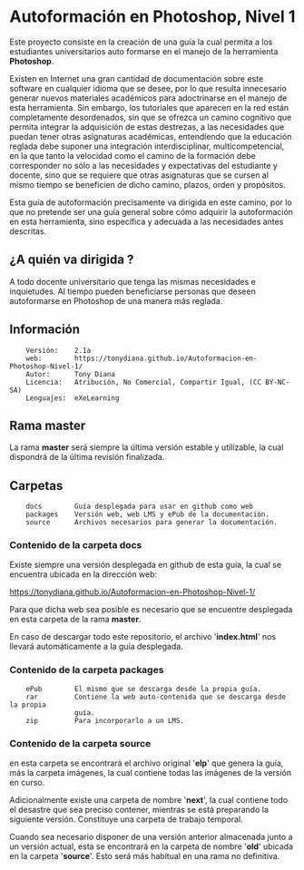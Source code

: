 # Autoformación en Photoshop, Nivel 1

Este proyecto consiste en la creación de una guía la cual permita a los estudiantes universitarios auto formarse en el manejo de la herramienta **Photoshop**.

Existen en Internet una gran cantidad de documentación sobre este software en cualquier idioma que se desee, por lo que resulta innecesario generar nuevos materiales académicos para adoctrinarse en el manejo de esta herramienta. Sin embargo, los tutoriales que aparecen en la red están completamente desordenados, sin que se ofrezca un camino cognitivo que permita integrar la adquisición de estas destrezas, a las necesidades que puedan tener otras asignaturas académicas, entendiendo que la educación reglada debe suponer una integración interdisciplinar, multicompetencial, en la que tanto la velocidad como el camino de la formación debe corresponder no sólo a las necesidades y expectativas del estudiante y docente, sino que se requiere que otras asignaturas que se cursen al mismo tiempo se beneficien de dicho camino, plazos, orden y propósitos.

Esta guía de autoformación precisamente va dirigida en este camino, por lo que no pretende ser una guía general sobre cómo adquirir la autoformación en esta herramienta, sino específica y adecuada a las necesidades antes descritas.

## ¿A quién va dirigida ?
A todo docente universitario que tenga las mismas necesidades e inquietudes. Al tiempo pueden beneficiarse personas que deseen autoformarse en Photoshop de una manera más reglada.


## Información
```
    Versión:    2.1a
    web:        https://tonydiana.github.io/Autoformacion-en-Photoshop-Nivel-1/
    Autor:      Tony Diana
    Licencia:   Atribución, No Comercial, Compartir Igual, (CC BY-NC-SA)
    Lenguajes:  eXeLearning
```

## Rama master
La rama **master** será siempre la última versión estable y utilizable, la cual dispondrá de la última revisión finalizada.


## Carpetas

```
    docs        Guía desplegada para usar en github como web
    packages    Versión web, web LMS y ePub de la documentación.
    source      Archivos necesarios para generar la documentación.
```

### Contenido de la carpeta docs
Existe siempre una versión desplegada en github de esta guía, la cual se encuentra ubicada en la dirección web:

https://tonydiana.github.io/Autoformacion-en-Photoshop-Nivel-1/

Para que dicha web sea posible es necesario que se encuentre desplegada en esta carpeta de la rama **master**.

En caso de descargar todo este repositorio, el archivo '**index.html**' nos llevará automáticamente a la guía desplegada.


### Contenido de la carpeta packages

```
    ePub        El mismo que se descarga desde la propia guía.
    rar         Contiene la web auto-contenida que se descarga desde la propia
                guía.
    zip         Para incorporarlo a un LMS.
```


### Contenido de la carpeta source
en esta carpeta se encontrará el archivo original '**elp**' que genera la guía, más la carpeta imágenes, la cual contiene todas las imágenes de la versión en curso.

Adicionalmente existe una carpeta de nombre '**next**', la cual contiene todo el desastre que sea preciso contener, mientras se está preparando la siguiente versión. Constituye una carpeta de trabajo temporal.

Cuando sea necesario disponer de una versión anterior almacenada junto a un versión actual, esta se encontrará en la carpeta de nombre '**old**' ubicada en la carpeta '**source**'. Esto será más habitual en una rama no definitiva.
